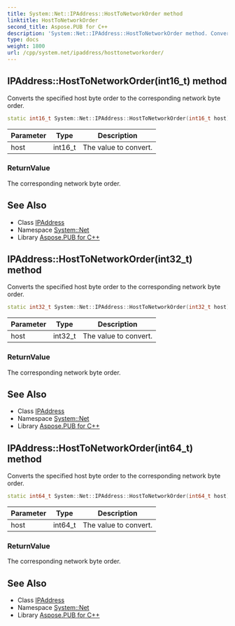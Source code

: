 ```yaml
---
title: System::Net::IPAddress::HostToNetworkOrder method
linktitle: HostToNetworkOrder
second_title: Aspose.PUB for C++
description: 'System::Net::IPAddress::HostToNetworkOrder method. Converts the specified host byte order to the corresponding network byte order in C++.'
type: docs
weight: 1800
url: /cpp/system.net/ipaddress/hosttonetworkorder/
---
```

## IPAddress::HostToNetworkOrder(int16_t) method


Converts the specified host byte order to the corresponding network byte order.

```cpp
static int16_t System::Net::IPAddress::HostToNetworkOrder(int16_t host)
```


| Parameter | Type | Description |
| --- | --- | --- |
| host | int16_t | The value to convert. |

### ReturnValue

The corresponding network byte order.

## See Also

* Class [IPAddress](../)
* Namespace [System::Net](../../)
* Library [Aspose.PUB for C++](../../../)
## IPAddress::HostToNetworkOrder(int32_t) method


Converts the specified host byte order to the corresponding network byte order.

```cpp
static int32_t System::Net::IPAddress::HostToNetworkOrder(int32_t host)
```


| Parameter | Type | Description |
| --- | --- | --- |
| host | int32_t | The value to convert. |

### ReturnValue

The corresponding network byte order.

## See Also

* Class [IPAddress](../)
* Namespace [System::Net](../../)
* Library [Aspose.PUB for C++](../../../)
## IPAddress::HostToNetworkOrder(int64_t) method


Converts the specified host byte order to the corresponding network byte order.

```cpp
static int64_t System::Net::IPAddress::HostToNetworkOrder(int64_t host)
```


| Parameter | Type | Description |
| --- | --- | --- |
| host | int64_t | The value to convert. |

### ReturnValue

The corresponding network byte order.

## See Also

* Class [IPAddress](../)
* Namespace [System::Net](../../)
* Library [Aspose.PUB for C++](../../../)
